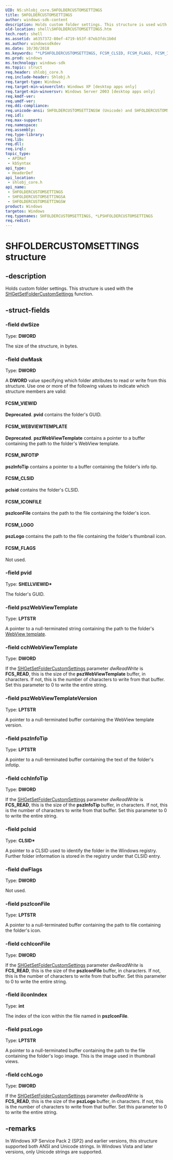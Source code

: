 ```yaml
---
UID: NS:shlobj_core.SHFOLDERCUSTOMSETTINGS
title: SHFOLDERCUSTOMSETTINGS
author: windows-sdk-content
description: Holds custom folder settings. This structure is used with the SHGetSetFolderCustomSettings function.
old-location: shell\SHFOLDERCUSTOMSETTINGS.htm
tech.root: shell
ms.assetid: a6357372-80ef-4719-b53f-87eb3fdc1b0d
ms.author: windowssdkdev
ms.date: 10/30/2018
ms.keywords: "*LPSHFOLDERCUSTOMSETTINGS, FCSM_CLSID, FCSM_FLAGS, FCSM_ICONFILE, FCSM_INFOTIP, FCSM_LOGO, FCSM_VIEWID, FCSM_WEBVIEWTEMPLATE, LPSHFOLDERCUSTOMSETTINGS, LPSHFOLDERCUSTOMSETTINGS structure pointer [Windows Shell], SHFOLDERCUSTOMSETTINGS, SHFOLDERCUSTOMSETTINGS structure [Windows Shell], SHFOLDERCUSTOMSETTINGSA, SHFOLDERCUSTOMSETTINGSW, _win32_SHFOLDERCUSTOMSETTINGS, shell.SHFOLDERCUSTOMSETTINGS, shlobj_core/LPSHFOLDERCUSTOMSETTINGS, shlobj_core/SHFOLDERCUSTOMSETTINGS, shlobj_core/SHFOLDERCUSTOMSETTINGSA, shlobj_core/SHFOLDERCUSTOMSETTINGSW"
ms.prod: windows
ms.technology: windows-sdk
ms.topic: struct
req.header: shlobj_core.h
req.include-header: Shlobj.h
req.target-type: Windows
req.target-min-winverclnt: Windows XP [desktop apps only]
req.target-min-winversvr: Windows Server 2003 [desktop apps only]
req.kmdf-ver: 
req.umdf-ver: 
req.ddi-compliance: 
req.unicode-ansi: SHFOLDERCUSTOMSETTINGSW (Unicode) and SHFOLDERCUSTOMSETTINGSA (ANSI)
req.idl: 
req.max-support: 
req.namespace: 
req.assembly: 
req.type-library: 
req.lib: 
req.dll: 
req.irql: 
topic_type:
 - APIRef
 - kbSyntax
api_type:
 - HeaderDef
api_location:
 - shlobj_core.h
api_name:
 - SHFOLDERCUSTOMSETTINGS
 - SHFOLDERCUSTOMSETTINGSA
 - SHFOLDERCUSTOMSETTINGSW
product: Windows
targetos: Windows
req.typenames: SHFOLDERCUSTOMSETTINGS, *LPSHFOLDERCUSTOMSETTINGS
req.redist: 
---
```


# SHFOLDERCUSTOMSETTINGS structure


## -description


Holds custom folder settings. This structure is used with the <a href="https://msdn.microsoft.com/38b78a4b-ba68-4dff-812d-d4c7421eb202">SHGetSetFolderCustomSettings</a> function.


## -struct-fields




### -field dwSize

Type: <b>DWORD</b>

The size of the structure, in bytes.


### -field dwMask

Type: <b>DWORD</b>

A <b>DWORD</b> value specifying which folder attributes to read or write from this structure. Use one or more of the following values to indicate which structure members are valid:



#### FCSM_VIEWID

<b>Deprecated</b>. <b>pvid</b> contains the folder's GUID.



#### FCSM_WEBVIEWTEMPLATE

<b>Deprecated</b>. <b>pszWebViewTemplate</b> contains a pointer to a buffer containing the path to the folder's WebView template.



#### FCSM_INFOTIP

<b>pszInfoTip</b> contains a pointer to a buffer containing the folder's info tip.



#### FCSM_CLSID

<b>pclsid</b> contains the folder's CLSID.



#### FCSM_ICONFILE

<b>pszIconFile</b> contains the path to the file containing the folder's icon.



#### FCSM_LOGO

<b>pszLogo</b> contains the path to the file containing the folder's thumbnail icon.



#### FCSM_FLAGS

Not used.


### -field pvid

Type: <b>SHELLVIEWID*</b>

The folder's GUID.


### -field pszWebViewTemplate

Type: <b>LPTSTR</b>

A pointer to a null-terminated string containing the path to the folder's <a href="https://msdn.microsoft.com/a894df21-bcc6-4760-b7d7-9bf95a0dba7f">WebView template</a>.


### -field cchWebViewTemplate

Type: <b>DWORD</b>

If the <a href="https://msdn.microsoft.com/38b78a4b-ba68-4dff-812d-d4c7421eb202">SHGetSetFolderCustomSettings</a> parameter <i>dwReadWrite</i> is <b>FCS_READ</b>, this is the size of the <b>pszWebViewTemplate</b> buffer, in characters. If not, this is the number of characters to write from that buffer. Set this parameter to 0 to write the entire string.


### -field pszWebViewTemplateVersion

Type: <b>LPTSTR</b>

A pointer to a null-terminated buffer containing the WebView template version.


### -field pszInfoTip

Type: <b>LPTSTR</b>

A pointer to a null-terminated buffer containing the text of the folder's infotip.


### -field cchInfoTip

Type: <b>DWORD</b>

If the <a href="https://msdn.microsoft.com/38b78a4b-ba68-4dff-812d-d4c7421eb202">SHGetSetFolderCustomSettings</a> parameter <i>dwReadWrite</i> is <b>FCS_READ</b>, this is the size of the <b>pszInfoTip</b> buffer, in characters. If not, this is the number of characters to write from that buffer. Set this parameter to 0 to write the entire string.


### -field pclsid

Type: <b>CLSID*</b>

A pointer to a CLSID used to identify the folder in the Windows registry. Further folder information is stored in the registry under that CLSID entry.


### -field dwFlags

Type: <b>DWORD</b>

Not used.


### -field pszIconFile

Type: <b>LPTSTR</b>

A pointer to a null-terminated buffer containing the path to file containing the folder's icon.


### -field cchIconFile

Type: <b>DWORD</b>

If the <a href="https://msdn.microsoft.com/38b78a4b-ba68-4dff-812d-d4c7421eb202">SHGetSetFolderCustomSettings</a> parameter <i>dwReadWrite</i> is <b>FCS_READ</b>, this is the size of the <b>pszIconFile</b> buffer, in characters. If not, this is the number of characters to write from that buffer. Set this parameter to 0 to write the entire string.


### -field iIconIndex

Type: <b>int</b>

The index of the icon within the file named in <b>pszIconFile</b>.


### -field pszLogo

Type: <b>LPTSTR</b>

A pointer to a null-terminated buffer containing the path to the file containing the folder's logo image. This is the image used in thumbnail views.


### -field cchLogo

Type: <b>DWORD</b>

If the <a href="https://msdn.microsoft.com/38b78a4b-ba68-4dff-812d-d4c7421eb202">SHGetSetFolderCustomSettings</a> parameter <i>dwReadWrite</i> is <b>FCS_READ</b>, this is the size of the <b>pszLogo</b> buffer, in characters. If not, this is the number of characters to write from that buffer. Set this parameter to 0 to write the entire string.


## -remarks



In Windows XP Service Pack 2 (SP2) and earlier versions, this structure supported both ANSI and Unicode strings. In Windows Vista and later versions, only Unicode strings are supported.



